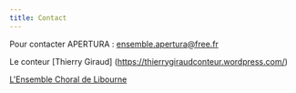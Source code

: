 ```yaml
---
title: Contact
---
```

Pour contacter APERTURA : [ensemble.apertura@free.fr](mailto:)

Le conteur [Thierry  Giraud] (https://thierrygiraudconteur.wordpress.com/)

[L'Ensemble Choral de Libourne](https://ensemble-choral-de-libourne.s2.yapla.com/fr/presentation)